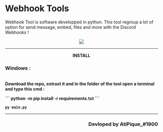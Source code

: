 # Webhook Tools

Webhook Tool is software developped in python. This tool regroup a lot of option for send message, embed, files and more with the Discord Webhooks ! 

<p align="center"><img src="https://zupimages.net/up/21/29/fmnt.png"></p>

-----

<p align="center"><strong>INSTALL</stron></p>

<h3>Windows : </h3>

<p><br>Download the repo, extraxt it and in the folder of the tool open a terminal and type this cmd :</p>
```
python -m pip install -r requirements.txt
```

```
py main.py
```

-----

<h3 align="right">Devloped by AtiPique_#1900</h3>
